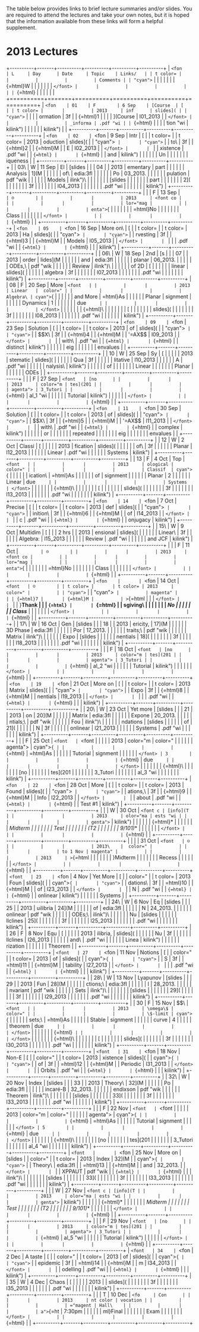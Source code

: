 The table below provides links to brief lecture summaries and/or slides.
You are required to attend the lectures and take your own notes, but it
is hoped that the information available from these links will form a
helpful supplement.

# 2013 Lectures

+----------+-------+----------+----------+----------+----------+
| `<fon    | L     | Day      | Date     | Topic    | Links/   |
| t color= |       |          |          |          | Comments |
| "cyan">` |       |          |          |          |          |
| {=html}W |       |          |          |          |          |
| `</font> |       |          |          |          |          |
| `{=html} |       |          |          |          |          |
+==========+=======+==========+==========+==========+==========+
| `<fon    | 01    | F        | 6 Sep    | [Course  | [        |
| t color= |       |          | 2013     | inf      | slides]( |
| "cyan">` |       |          |          | ormation | 3f |
| {=html}1 |       |          |          | ](Course | l01_2013 |
| `</font> |       |          |          | _informa | .pdf "wi |
| `{=html} |       |          |          | tion "wi | kilink") |
|          |       |          |          | kilink") |          |
+----------+-------+----------+----------+----------+----------+
| `<fon    | 02    | `<fon    | 9 Sep    | Intr     | [        |
| t color= |       | t color= | 2013     | oduction | slides]( |
| "cyan">` |       | "cyan">` |          | to\      | 3f |
| {=html}2 |       | {=html}M |          | E        | l02_2013 |
| `</font> |       | `</font> |          | xistence | .pdf "wi |
| `{=html} |       | `{=html} |          | and      | kilink") |
|          |       |          |          | Un       |          |
|          |       |          |          | iqueness |          |
+----------+-------+----------+----------+----------+----------+
|          | 03\   | W        | 11 Sep   | El       | [slides  |
|          | 04    |          | 2013     | ementary | part     |
|          |       |          |          | Analysis | 1](M     |
|          |       |          |          | of\      | edia:3fl |
|          |       |          |          | Po       | 03_2013. |
|          |       |          |          | pulation | pdf "wik |
|          |       |          |          | Models   | ilink")\ |
|          |       |          |          |          | [slides  |
|          |       |          |          |          | part     |
|          |       |          |          |          | 2](      |
|          |       |          |          |          | 3f |
|          |       |          |          |          | l04_2013 |
|          |       |          |          |          | .pdf "wi |
|          |       |          |          |          | kilink") |
+----------+-------+----------+----------+----------+----------+
|          |       | F        | 13 Sep   | `        | ☹        |
|          |       |          | 2013     | <font co |          |
|          |       |          |          | lor="mag |          |
|          |       |          |          | enta">`{ |          |
|          |       |          |          | =html}No |          |
|          |       |          |          | Class    |          |
|          |       |          |          | `</font> |          |
|          |       |          |          | `{=html} |          |
+----------+-------+----------+----------+----------+----------+
| `<fon    | 05    | `<fon    | 16 Sep   | More on\ | [        |
| t color= |       | t color= | 2013     | Ha       | slides]( |
| "cyan">` |       | "cyan">` |          | rvesting | 3f |
| {=html}3 |       | {=html}M |          | Models   | l05_2013 |
| `</font> |       | `</font> |          |          | .pdf "wi |
| `{=html} |       | `{=html} |          |          | kilink") |
+----------+-------+----------+----------+----------+----------+
|          | 06\   | W        | 18 Sep   | 2nd      | [s       |
|          | 07    |          | 2013     | order    | lides](M |
|          |       |          |          | and      | edia:3fl |
|          |       |          |          | planar   | 06_2013. |
|          |       |          |          | ODEs,\   | pdf "wik |
|          |       |          |          | Review   | ilink")\ |
|          |       |          |          | of 2D    | [        |
|          |       |          |          | linear   | slides]( |
|          |       |          |          | algebra  | 3f |
|          |       |          |          |          | l07_2013 |
|          |       |          |          |          | .pdf "wi |
|          |       |          |          |          | kilink") |
+----------+-------+----------+----------+----------+----------+
|          | 08    | F        | 20 Sep   | More     | `<font   |
|          |       |          | 2013     | Linear   |  color=" |
|          |       |          |          | Algebra\ | cyan">`{ |
|          |       |          |          | and More | =html}As |
|          |       |          |          | Planar   | signment |
|          |       |          |          | Dynamics | 1        |
|          |       |          |          |          | due`     |
|          |       |          |          |          | </font>` |
|          |       |          |          |          | {=html}\ |
|          |       |          |          |          | [        |
|          |       |          |          |          | slides]( |
|          |       |          |          |          | 3f |
|          |       |          |          |          | l08_2013 |
|          |       |          |          |          | .pdf "wi |
|          |       |          |          |          | kilink") |
+----------+-------+----------+----------+----------+----------+
| `<fon    | 09    | `<fon    | 23 Sep   | Solution | [        |
| t color= |       | t color= | 2013     | of       | slides]( |
| "cyan">` |       | "cyan">` |          | \$\$X\   | 3f |
| {=html}4 |       | {=html}M |          | '=AX\$\$ | l09_2013 |
| `</font> |       | `</font> |          | with\    | .pdf "wi |
| `{=html} |       | `{=html} |          | distinct | kilink") |
|          |       |          |          | eig      |          |
|          |       |          |          | envalues |          |
+----------+-------+----------+----------+----------+----------+
|          | 10    | W        | 25 Sep   | Sy       | [        |
|          |       |          | 2013     | stematic | slides]( |
|          |       |          |          | Qua      | 3f |
|          |       |          |          | litative | l10_2013 |
|          |       |          |          | A        | .pdf "wi |
|          |       |          |          | nalysis\ | kilink") |
|          |       |          |          | of       |          |
|          |       |          |          | Linear   |          |
|          |       |          |          | Planar   |          |
|          |       |          |          | ODEs     |          |
+----------+-------+----------+----------+----------+----------+
|          |       | F        | 27 Sep   | `<font   | [no      |
|          |       |          | 2013     | color="m | tes](201 |
|          |       |          |          | agenta"> | 3_Tutori |
|          |       |          |          | `{=html} | al_1 "wi |
|          |       |          |          | Tutorial | kilink") |
|          |       |          |          | `</font> |          |
|          |       |          |          | `{=html} |          |
+----------+-------+----------+----------+----------+----------+
| `<fon    | 11    | `<fon    | 30 Sep   | Solution | [        |
| t color= |       | t color= | 2013     | of       | slides]( |
| "cyan">` |       | "cyan">` |          | \$\$X\   | 3f |
| {=html}5 |       | {=html}M |          | '=AX\$\$ | l11_2013 |
| `</font> |       | `</font> |          | with\    | .pdf "wi |
| `{=html} |       | `{=html} |          | complex  | kilink") |
|          |       |          |          | or       |          |
|          |       |          |          | repeated |          |
|          |       |          |          | eig      |          |
|          |       |          |          | envalues |          |
+----------+-------+----------+----------+----------+----------+
|          | 12    | W        | 2 Oct    | Classi   | [        |
|          |       |          | 2013     | fication | slides]( |
|          |       |          |          | of\      | 3f |
|          |       |          |          | Planar   | l12_2013 |
|          |       |          |          | Linear   | .pdf "wi |
|          |       |          |          | Systems  | kilink") |
+----------+-------+----------+----------+----------+----------+
|          | 13    | F        | 4 Oct    | Top      | `<font   |
|          |       |          | 2013     | ological |  color=" |
|          |       |          |          | Classif  | cyan">`{ |
|          |       |          |          | ication\ | =html}As |
|          |       |          |          | of       | signment |
|          |       |          |          | Planar   | 2        |
|          |       |          |          | Linear   | due`     |
|          |       |          |          | Systems  | </font>` |
|          |       |          |          |          | {=html}\ |
|          |       |          |          |          | [        |
|          |       |          |          |          | slides]( |
|          |       |          |          |          | 3f |
|          |       |          |          |          | l13_2013 |
|          |       |          |          |          | .pdf "wi |
|          |       |          |          |          | kilink") |
+----------+-------+----------+----------+----------+----------+
| `<fon    | 14    | `<fon    | 7 Oct    | Precise  | [        |
| t color= |       | t color= | 2013     | def      | slides]( |
| "cyan">` |       | "cyan">` |          | inition\ | 3f |
| {=html}6 |       | {=html}M |          | of       | l14_2013 |
| `</font> |       | `</font> |          | c        | .pdf "wi |
| `{=html} |       | `{=html} |          | onjugacy | kilink") |
+----------+-------+----------+----------+----------+----------+
|          | 15\   | W        | 9 Oct    | Multidim | [        |
|          | 2 hrs |          | 2013     | ensional | slides]( |
|          |       |          |          | Linear\  | 3f |
|          |       |          |          | Algebra: | l15_2013 |
|          |       |          |          | Review   | .pdf "wi |
|          |       |          |          | and JCF  | kilink") |
+----------+-------+----------+----------+----------+----------+
|          |       | F        | 11 Oct   | `        | ☹        |
|          |       |          | 2013     | <font co |          |
|          |       |          |          | lor="mag |          |
|          |       |          |          | enta">`{ |          |
|          |       |          |          | =html}No |          |
|          |       |          |          | Class    |          |
|          |       |          |          | `</font> |          |
|          |       |          |          | `{=html} |          |
+----------+-------+----------+----------+----------+----------+
| `<fon    |       | `<fon    | 14 Oct   | `<font   | ☺        |
| t color= |       | t color= | 2013     |  color=" |          |
| "cyan">` |       | "cyan">` |          | magenta" |          |
| {=html}7 |       | {=html}M |          | >`{=html |          |
| `</font> |       | `</font> |          | }**Thank |          |
| `{=html} |       | `{=html} |          | sgiving\ |          |
|          |       |          |          | *No      |          |
|          |       |          |          | Class*** |          |
|          |       |          |          | `</font> |          |
|          |       |          |          | `{=html} |          |
+----------+-------+----------+----------+----------+----------+
|          | 17\   | W        | 16 Oct   | Gen      | [slides  |
|          | 18    |          | 2013     | ericity, | 17](M    |
|          |       |          |          | 3D Phase | edia:3fl |
|          |       |          |          | Por      | 17_2013. |
|          |       |          |          | traits;\ | pdf "wik |
|          |       |          |          | Matrix   | ilink")\ |
|          |       |          |          | Expo     | [slides  |
|          |       |          |          | nentials | 18](     |
|          |       |          |          |          | 3f |
|          |       |          |          |          | l18_2013 |
|          |       |          |          |          | .pdf "wi |
|          |       |          |          |          | kilink") |
+----------+-------+----------+----------+----------+----------+
|          |       | F        | 18 Oct   | `<font   | [no      |
|          |       |          | 2013     | color="m | tes](201 |
|          |       |          |          | agenta"> | 3_Tutori |
|          |       |          |          | `{=html} | al_2 "wi |
|          |       |          |          | Tutorial | kilink") |
|          |       |          |          | `</font> |          |
|          |       |          |          | `{=html} |          |
+----------+-------+----------+----------+----------+----------+
| `<fon    | 19    | `<fon    | 21 Oct   | More on  | [        |
| t color= |       | t color= | 2013     | Matrix   | slides]( |
| "cyan">` |       | "cyan">` |          | Expo     | 3f |
| {=html}8 |       | {=html}M |          | nentials | l19_2013 |
| `</font> |       | `</font> |          |          | .pdf "wi |
| `{=html} |       | `{=html} |          |          | kilink") |
+----------+-------+----------+----------+----------+----------+
|          | 20\   | W        | 23 Oct   | Yet more | [slides  |
|          | 21    |          | 2013     | on       | 20](M    |
|          |       |          |          | Matrix   | edia:3fl |
|          |       |          |          | Expone   | 20_2013. |
|          |       |          |          | ntials;\ | pdf "wik |
|          |       |          |          | Fou      | ilink")\ |
|          |       |          |          | ndations | [slides  |
|          |       |          |          | of       | 21](     |
|          |       |          |          | N        | 3f |
|          |       |          |          | onlinear | l21_2013 |
|          |       |          |          | Systems  | .pdf "wi |
|          |       |          |          |          | kilink") |
+----------+-------+----------+----------+----------+----------+
|          |       | F        | 25 Oct   | `<font   | `<font   |
|          |       |          | 2013     | color="m |  color=" |
|          |       |          |          | agenta"> | cyan">`{ |
|          |       |          |          | `{=html} | =html}As |
|          |       |          |          | Tutorial | signment |
|          |       |          |          | `</font> | 3        |
|          |       |          |          | `{=html} | due`     |
|          |       |          |          |          | </font>` |
|          |       |          |          |          | {=html}\ |
|          |       |          |          |          | [no      |
|          |       |          |          |          | tes](201 |
|          |       |          |          |          | 3_Tutori |
|          |       |          |          |          | al_3 "wi |
|          |       |          |          |          | kilink") |
+----------+-------+----------+----------+----------+----------+
| `<fon    | 22    | `<fon    | 28 Oct   | More     | [        |
| t color= |       | t color= | 2013     | Found    | slides]( |
| "cyan">` |       | "cyan">` |          | ations,\ | 3f |
| {=html}9 |       | {=html}M |          | Info     | l22_2013 |
| `</font> |       | `</font> |          | about    | .pdf "wi |
| `{=html} |       | `{=html} |          | Test #1  | kilink") |
+----------+-------+----------+----------+----------+----------+
|          |       | W        | 30 Oct   | `<font c | [info](T |
|          |       |          | 2013     | olor="ma | ests "wi |
|          |       |          |          | genta">` | kilink") |
|          |       |          |          | {=html}* |          |
|          |       |          |          | *Midterm |          |
|          |       |          |          | Test     |          |
|          |       |          |          | (T2      |          |
|          |       |          |          | 9/101)** |          |
|          |       |          |          | `</font> |          |
|          |       |          |          | `{=html} |          |
+----------+-------+----------+----------+----------+----------+
|          |       |          | 31 Oct   | `<font   | ☺        |
|          |       |          | 2013\    |  color=" |          |
|          |       |          | to 1 Nov | magenta" |          |
|          |       |          | 2013     | >`{=html |          |
|          |       |          |          | }Midterm |          |
|          |       |          |          | Recess   |          |
|          |       |          |          | `</font> |          |
|          |       |          |          | `{=html} |          |
+----------+-------+----------+----------+----------+----------+
| `<font   | 23    | `<fon    | 4 Nov    | Yet More | [        |
|  color=" |       | t color= | 2013     | Foun     | slides]( |
| cyan">`{ |       | "cyan">` |          | dations\ | 3f |
| =html}10 |       | {=html}M |          | of       | l23_2013 |
| `</font> |       | `</font> |          | N        | .pdf "wi |
| `{=html} |       | `{=html} |          | onlinear | kilink") |
|          |       |          |          | Systems  |          |
+----------+-------+----------+----------+----------+----------+
|          | 24\   | W        | 6 Nov    | Eq       | [slides  |
|          | 25    |          | 2013     | uilibria | 24](M    |
|          |       |          |          | of       | edia:3fl |
|          |       |          |          | N        | 24_2013. |
|          |       |          |          | onlinear | pdf "wik |
|          |       |          |          | ODEs;\   | ilink")\ |
|          |       |          |          | Nu       | [slides  |
|          |       |          |          | llclines | 25](     |
|          |       |          |          |          | 3f |
|          |       |          |          |          | l25_2013 |
|          |       |          |          |          | .pdf "wi |
|          |       |          |          |          | kilink") |
+----------+-------+----------+----------+----------+----------+
|          | 26    | F        | 8 Nov    | Equ      | [        |
|          |       |          | 2013     | ilibria, | slides]( |
|          |       |          |          | Nu       | 3f |
|          |       |          |          | llclines | l26_2013 |
|          |       |          |          | and\     | .pdf "wi |
|          |       |          |          | Linea    | kilink") |
|          |       |          |          | rization |          |
|          |       |          |          | Theorem  |          |
+----------+-------+----------+----------+----------+----------+
| `<font   | 27    | `<fon    | 11 Nov   | Notions  | [        |
|  color=" |       | t color= | 2013     | of       | slides]( |
| cyan">`{ |       | "cyan">` |          | S        | 3f |
| =html}11 |       | {=html}M |          | tability | l27_2013 |
| `</font> |       | `</font> |          |          | .pdf "wi |
| `{=html} |       | `{=html} |          |          | kilink") |
+----------+-------+----------+----------+----------+----------+
|          | 28\   | W        | 13 Nov   | Lyapunov | [slides  |
|          | 29    |          | 2013     | Fun      | 28](M    |
|          |       |          |          | ctions;\ | edia:3fl |
|          |       |          |          | I        | 28_2013. |
|          |       |          |          | nvariant | pdf "wik |
|          |       |          |          | Sets     | ilink")\ |
|          |       |          |          |          | [slides  |
|          |       |          |          |          | 29](     |
|          |       |          |          |          | 3f |
|          |       |          |          |          | l29_2013 |
|          |       |          |          |          | .pdf "wi |
|          |       |          |          |          | kilink") |
+----------+-------+----------+----------+----------+----------+
|          | 30    | F        | 15 Nov   | \$\$\    | `<font   |
|          |       |          | 2013     | \omega\$ |  color=" |
|          |       |          |          | \$-limit | cyan">`{ |
|          |       |          |          | sets;\   | =html}As |
|          |       |          |          | Stable   | signment |
|          |       |          |          | curve    | 4        |
|          |       |          |          | theorem  | due`     |
|          |       |          |          |          | </font>` |
|          |       |          |          |          | {=html}` |
|          |       |          |          |          | </font>` |
|          |       |          |          |          | {=html}\ |
|          |       |          |          |          | [        |
|          |       |          |          |          | slides]( |
|          |       |          |          |          | 3f |
|          |       |          |          |          | l30_2013 |
|          |       |          |          |          | .pdf "wi |
|          |       |          |          |          | kilink") |
+----------+-------+----------+----------+----------+----------+
| `<font   | 31    | `<fon    | 18 Nov   | Non-E    | [        |
|  color=" |       | t color= | 2013     | xistence | slides]( |
| cyan">`{ |       | "cyan">` |          | of       | 3f |
| =html}12 |       | {=html}M |          | Periodic | l31_2013 |
| `</font> |       | `</font> |          | Orbits   | .pdf "wi |
| `{=html} |       | `{=html} |          |          | kilink") |
+----------+-------+----------+----------+----------+----------+
|          | 32\   | W        | 20 Nov   | Index    | [slides  |
|          | 33    |          | 2013     | Theory\  | 32](M    |
|          |       |          |          | Po       | edia:3fl |
|          |       |          |          | incaré-B | 32_2013. |
|          |       |          |          | endixson | pdf "wik |
|          |       |          |          | Theorem  | ilink")\ |
|          |       |          |          |          | [slides  |
|          |       |          |          |          | 33](     |
|          |       |          |          |          | 3f |
|          |       |          |          |          | l33_2013 |
|          |       |          |          |          | .pdf "wi |
|          |       |          |          |          | kilink") |
+----------+-------+----------+----------+----------+----------+
|          |       | F        | 22 Nov   | `<font   | `<font   |
|          |       |          | 2013     | color="m |  color=" |
|          |       |          |          | agenta"> | cyan">`{ |
|          |       |          |          | `{=html} | =html}As |
|          |       |          |          | Tutorial | signment |
|          |       |          |          | `</font> | 5        |
|          |       |          |          | `{=html} | due`     |
|          |       |          |          |          | </font>` |
|          |       |          |          |          | {=html}\ |
|          |       |          |          |          | [no      |
|          |       |          |          |          | tes](201 |
|          |       |          |          |          | 3_Tutori |
|          |       |          |          |          | al_4 "wi |
|          |       |          |          |          | kilink") |
+----------+-------+----------+----------+----------+----------+
| `<font   |       | `<fon    | 25 Nov   | More on  | [slides  |
|  color=" |       | t color= | 2013     | Index    | 32](M    |
| cyan">`{ |       | "cyan">` |          | Theory\  | edia:3fl |
| =html}13 |       | {=html}M |          | and      | 32_2013. |
| `</font> |       | `</font> |          | XPPAUT   | pdf "wik |
| `{=html} |       | `{=html} |          |          | ilink")\ |
|          |       |          |          |          | [slides  |
|          |       |          |          |          | 33](     |
|          |       |          |          |          | 3f |
|          |       |          |          |          | l33_2013 |
|          |       |          |          |          | .pdf "wi |
|          |       |          |          |          | kilink") |
+----------+-------+----------+----------+----------+----------+
|          |       | W        | 27 Nov   | `<font c | [info](T |
|          |       |          | 2013     | olor="ma | ests "wi |
|          |       |          |          | genta">` | kilink") |
|          |       |          |          | {=html}* |          |
|          |       |          |          | *Midterm |          |
|          |       |          |          | Test     |          |
|          |       |          |          | (T2      |          |
|          |       |          |          | 9/101)** |          |
|          |       |          |          | `</font> |          |
|          |       |          |          | `{=html} |          |
+----------+-------+----------+----------+----------+----------+
|          |       | F        | 29 Nov   | `<font   | [no      |
|          |       |          | 2013     | color="m | tes](201 |
|          |       |          |          | agenta"> | 3_Tutori |
|          |       |          |          | `{=html} | al_5 "wi |
|          |       |          |          | Tutorial | kilink") |
|          |       |          |          | `</font> |          |
|          |       |          |          | `{=html} |          |
+----------+-------+----------+----------+----------+----------+
| `<font   | 34    | `<fon    | 2 Dec    | A taste  | [        |
|  color=" |       | t color= | 2013     | of       | slides]( |
| cyan">`{ |       | "cyan">` |          | epidemic | 3f |
| =html}14 |       | {=html}M |          | m        | l34_2013 |
| `</font> |       | `</font> |          | odelling | .pdf "wi |
| `{=html} |       | `{=html} |          |          | kilink") |
+----------+-------+----------+----------+----------+----------+
|          | 35    | W        | 4 Dec    | Chaos    | [        |
|          |       |          | 2013     |          | slides]( |
|          |       |          |          |          | 3f |
|          |       |          |          |          | l35_2013 |
|          |       |          |          |          | .pdf "wi |
|          |       |          |          |          | kilink") |
+----------+-------+----------+----------+----------+----------+
|          |       | T        | 10 Dec   | `<fo     | Con      |
|          |       |          | 2013     | nt color | vocation |
|          |       |          |          | ="magent | Hall\    |
|          |       |          |          | a">`{=ht | 7:30pm   |
|          |       |          |          | ml}Final |          |
|          |       |          |          | Exam     |          |
|          |       |          |          | `</font> |          |
|          |       |          |          | `{=html} |          |
+----------+-------+----------+----------+----------+----------+

